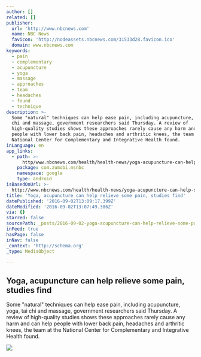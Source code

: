 ```yaml
---
author: []
related: []
publisher:
  url: 'http://www.nbcnews.com'
  name: NBC News
  favicon: 'http://nodeassets.nbcnews.com/31533d28.favicon.ico'
  domain: www.nbcnews.com
keywords:
  - pain
  - complementary
  - acupuncture
  - yoga
  - massage
  - approaches
  - team
  - headaches
  - found
  - technique
description: >-
  Some "natural" techniques can help ease pain, including acupuncture, yoga, tai
  chi and massage, government researchers said Thursday. A review of
  high-quality studies shows these approaches rarely cause any harm and can help
  people with lower back pain, headaches and arthritic knees, the team at the
  National Center for Complementary and Integrative Health found.
inLanguage: en
app_links:
  - path: >-
      http/www.nbcnews.com/health/health-news/yoga-acupuncture-can-help-some-pain-studies-find-n641361
    package: com.zumobi.msnbc
    namespace: google
    type: android
isBasedOnUrl: >-
  http://www.nbcnews.com/health/health-news/yoga-acupuncture-can-help-some-pain-studies-find-n641361
title: 'Yoga, acupuncture can help relieve some pain, studies find'
datePublished: '2016-09-02T13:09:17.399Z'
dateModified: '2016-09-02T13:07:49.386Z'
via: {}
starred: false
sourcePath: _posts/2016-09-02-yoga-acupuncture-can-help-relieve-some-pain-studies-find.md
inFeed: true
hasPage: false
inNav: false
_context: 'http://schema.org'
_type: MediaObject

---
```

<article style=""><h1>Yoga, acupuncture can help relieve some pain, studies find</h1><p>Some "natural" techniques can help ease pain, including acupuncture, yoga, tai chi and massage, government researchers said Thursday. A review of high-quality studies shows these approaches rarely cause any harm and can help people with lower back pain, headaches and arthritic knees, the team at the National Center for Complementary and Integrative Health found.</p><img src="http://media3.s-nbcnews.com/j/newscms/2016_25/1587901/ss160620-intl-yoga-day-mbe-1055p-21_1e06295d8926d2230c4050c34a0c0247.nbcnews-fp-1200-800.jpg" /></article>
